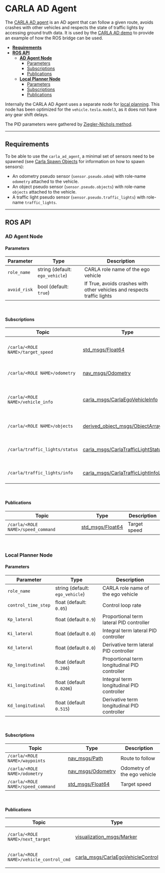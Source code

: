 # CARLA AD Agent

The [CARLA AD agent](https://github.com/carla-simulator/ros-bridge/tree/master/carla_ad_agent) is an AD agent that can follow a given route, avoids crashes with other vehicles and respects the state of traffic lights by accessing ground truth data. It is used by the [CARLA AD demo](carla_ad_demo.md) to provide an example of how the ROS bridge can be used.

- [__Requirements__](#requirements)
- [__ROS API__](#ros-api)
    - [__AD Agent Node__](#ad-agent-node)
        - [Parameters](#parameters)
        - [Subscriptions](#subscriptions)
        - [Publications](#publications)
    - [__Local Planner Node__](#local-planner-node)
        - [Parameters](#parameters)
        - [Subscriptions](#subscriptions)
        - [Publications](#publications)

Internally the CARLA AD Agent uses a separate node for [local planning](https://github.com/carla-simulator/ros-bridge/blob/ros2/carla_ad_agent/src/carla_ad_agent/local_planner.py). This node has been optimized for the `vehicle.tesla.model3`, as it does not have any gear shift delays.

The PID parameters were gathered by [Ziegler-Nichols method](https://en.wikipedia.org/wiki/Ziegler%E2%80%93Nichols_method).

---

## Requirements

To be able to use the `carla_ad_agent`, a minimal set of sensors need to be spawned (see [Carla Spawn Objects](carla_spawn_objects.md) for information on how to spawn sensors):

- An odometry pseudo sensor (`sensor.pseudo.odom`) with role-name `odometry` attached to the vehicle.
- An object pseudo sensor (`sensor.pseudo.objects`) with role-name `objects` attached to the vehicle.
- A traffic light pseudo sensor (`sensor.pseudo.traffic_lights`) with role-name `traffic_lights`.

---

## ROS API 

### AD Agent Node

#### Parameters

| Parameter | Type | Description |
|-----------|------|-------------|
| `role_name` | string (default: `ego_vehicle`) | CARLA role name of the ego vehicle |
| `avoid_risk` | bool (default: `true`) | If True, avoids crashes with other vehicles and respects traffic lights  |

<br>

#### Subscriptions

| Topic | Type | Description |
|-------|------|-------------|
| `/carla/<ROLE NAME>/target_speed` | [std_msgs/Float64](https://docs.ros.org/en/api/std_msgs/html/msg/Float64.html) | Target speed of the ego vehicle |
| `/carla/<ROLE NAME>/odometry` | [nav_msgs/Odometry](https://docs.ros.org/en/api/nav_msgs/html/msg/Odometry.html) | Odometry of the ego vehicle |
| `/carla/<ROLE NAME>/vehicle_info` | [carla_msgs/CarlaEgoVehicleInfo](ros_msgs.md#carlaegovehicleinfomsg) | Identify the CARLA actor id of the ego vehicle |
| `/carla/<ROLE NAME>/objects` | [derived_object_msgs/ObjectArray](https://docs.ros.org/en/melodic/api/derived_object_msgs/html/msg/ObjectArray.html) | Information about other actors |
| `/carla/traffic_lights/status` | [carla_msgs/CarlaTrafficLightStatusList](ros_msgs.md#carlatrafficlightstatuslistmsg) | Get the current state of the traffic lights |
| `/carla/traffic_lights/info` | [carla_msgs/CarlaTrafficLightInfoList](ros_msgs.md#carlatrafficlightinfolistmsg) | Get info about traffic lights |

<br>

#### Publications

| Topic | Type | Description |
|-------|------|-------------|
| `/carla/<ROLE NAME>/speed_command` | [std_msgs/Float64](https://docs.ros.org/en/api/std_msgs/html/msg/Float64.html) | Target speed |

<br>

### Local Planner Node

#### Parameters

| Parameter | Type | Description |
|-----------|------|-------------|
| `role_name` | string (default: `ego_vehicle`) | CARLA role name of the ego vehicle |
| `control_time_step` | float (default: `0.05`) | Control loop rate |
| `Kp_lateral` | float (default `0.9`) | Proportional term lateral PID controller |
| `Ki_lateral` | float (default `0.0`) | Integral term lateral PID controller |
| `Kd_lateral` | float (default `0.0`) | Derivative term lateral PID controller |
| `Kp_longitudinal` | float (default `0.206`) | Proportional term longitudinal PID controller |
| `Ki_longitudinal` | float (default `0.0206`) | Integral term longitudinal PID controller |
| `Kd_longitudinal` | float (default `0.515`) | Derivative term longitudinal PID controller |

<br>

#### Subscriptions

| Topic | Type | Description |
|-------|------|-------------|
| `/carla/<ROLE NAME>/waypoints` | [nav_msgs/Path](https://docs.ros.org/en/api/nav_msgs/html/msg/Path.html) | Route to follow |
| `/carla/<ROLE NAME>/odometry` | [nav_msgs/Odometry](https://docs.ros.org/en/api/nav_msgs/html/msg/Odometry.html) | Odometry of the ego vehicle |
| `/carla/<ROLE NAME>/speed_command` | [std_msgs/Float64](https://docs.ros.org/en/api/std_msgs/html/msg/Float64.html) | Target speed |

<br>

#### Publications

| Topic | Type | Description |
|-------|------|-------------|
| `/carla/<ROLE NAME>/next_target` | [visualization_msgs/Marker](http://docs.ros.org/en/api/visualization_msgs/html/msg/Marker.html) | Next target pose marker |
| `/carla/<ROLE NAME>/vehicle_control_cmd` | [carla_msgs/CarlaEgoVehicleControl](ros_msgs.md#carlaegovehiclecontrolmsg) | Vehicle control command |

<br>
